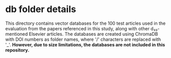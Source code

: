 # db folder details

This directory contains vector databases for the 100 test articles used in the evaluation from the papers referenced in this study, along with other d₃₃-mentioned Elsevier articles. The databases are created using ChromaDB with DOI numbers as folder names, where '/' characters are replaced with '\_'. **However, due to size limitations, the databases are not included in this repository.**
